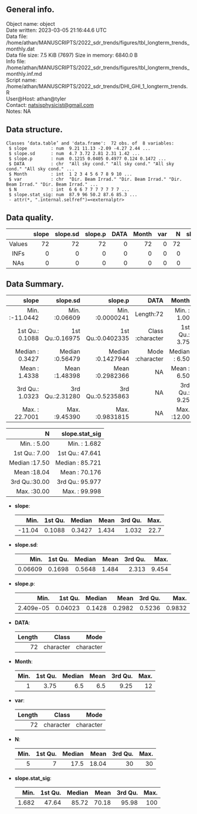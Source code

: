 <!-- This is a markdown file. -->


 General info.
---------------

Object name:    object      
Date written:   2023-03-05 21:16:44.6 UTC  
Data file:      /home/athan/MANUSCRIPTS/2022_sdr_trends/figures/tbl_longterm_trends_monthly.dat      
Data file size: 7.5 KiB (7697) 
Size in memory: 6840.0 B      
Info file:      /home/athan/MANUSCRIPTS/2022_sdr_trends/figures/tbl_longterm_trends_monthly.inf.md      
Script name:    /home/athan/MANUSCRIPTS/2022_sdr_trends/DHI_GHI_1_longterm_trends.R      
User@Host:      athan@tyler   
Contact:        <natsisphysicist@gmail.com>      
Notes:          NA      


 Data structure.
-----------------

```
Classes ‘data.table’ and 'data.frame':	72 obs. of  8 variables:
 $ slope         : num  9.21 11.13 -2.09 -4.27 2.44 ...
 $ slope.sd      : num  4.7 3.72 2.81 2.31 1.42 ...
 $ slope.p       : num  0.1215 0.0405 0.4977 0.124 0.1472 ...
 $ DATA          : chr  "All sky cond." "All sky cond." "All sky cond." "All sky cond." ...
 $ Month         : int  1 2 3 4 5 6 7 8 9 10 ...
 $ var           : chr  "Dir. Beam Irrad." "Dir. Beam Irrad." "Dir. Beam Irrad." "Dir. Beam Irrad." ...
 $ N             : int  6 6 6 7 7 7 7 7 7 7 ...
 $ slope.stat_sig: num  87.9 96 50.2 87.6 85.3 ...
 - attr(*, ".internal.selfref")=<externalptr> 
```


 Data quality.
---------------

| &nbsp; | slope | slope.sd | slope.p | DATA | Month | var |  N | slope.stat_sig |
|:------:|------:|---------:|--------:|-----:|------:|----:|---:|---------------:|
| Values |    72 |       72 |      72 |    0 |    72 |   0 | 72 |             72 |
|  INFs  |     0 |        0 |       0 |    0 |     0 |   0 |  0 |              0 |
|  NAs   |     0 |        0 |       0 |    0 |     0 |   0 |  0 |              0 |


 Data Summary.
---------------

|            slope |        slope.sd |           slope.p |             DATA |         Month |              var |
|-----------------:|----------------:|------------------:|-----------------:|--------------:|-----------------:|
| Min.   :-11.0442 | Min.   :0.06609 | Min.   :0.0000241 |        Length:72 | Min.   : 1.00 |        Length:72 |
| 1st Qu.:  0.1088 | 1st Qu.:0.16975 | 1st Qu.:0.0402335 | Class :character | 1st Qu.: 3.75 | Class :character |
| Median :  0.3427 | Median :0.56479 | Median :0.1427944 | Mode  :character | Median : 6.50 | Mode  :character |
| Mean   :  1.4338 | Mean   :1.48398 | Mean   :0.2982366 |               NA | Mean   : 6.50 |               NA |
| 3rd Qu.:  1.0323 | 3rd Qu.:2.31280 | 3rd Qu.:0.5235863 |               NA | 3rd Qu.: 9.25 |               NA |
| Max.   : 22.7001 | Max.   :9.45390 | Max.   :0.9831815 |               NA | Max.   :12.00 |               NA |

 

|             N |  slope.stat_sig |
|--------------:|----------------:|
| Min.   : 5.00 | Min.   :  1.682 |
| 1st Qu.: 7.00 | 1st Qu.: 47.641 |
| Median :17.50 | Median : 85.721 |
| Mean   :18.04 | Mean   : 70.176 |
| 3rd Qu.:30.00 | 3rd Qu.: 95.977 |
| Max.   :30.00 | Max.   : 99.998 |



  * **slope**:


    |   Min. | 1st Qu. | Median |  Mean | 3rd Qu. | Max. |
    |-------:|--------:|-------:|------:|--------:|-----:|
    | -11.04 |  0.1088 | 0.3427 | 1.434 |   1.032 | 22.7 |

  * **slope.sd**:


    |    Min. | 1st Qu. | Median |  Mean | 3rd Qu. |  Max. |
    |--------:|--------:|-------:|------:|--------:|------:|
    | 0.06609 |  0.1698 | 0.5648 | 1.484 |   2.313 | 9.454 |

  * **slope.p**:


    |      Min. | 1st Qu. | Median |   Mean | 3rd Qu. |   Max. |
    |----------:|--------:|-------:|-------:|--------:|-------:|
    | 2.409e-05 | 0.04023 | 0.1428 | 0.2982 |  0.5236 | 0.9832 |

  * **DATA**:


    | Length |     Class |      Mode |
    |-------:|----------:|----------:|
    |     72 | character | character |

  * **Month**:


    | Min. | 1st Qu. | Median | Mean | 3rd Qu. | Max. |
    |-----:|--------:|-------:|-----:|--------:|-----:|
    |    1 |    3.75 |    6.5 |  6.5 |    9.25 |   12 |

  * **var**:


    | Length |     Class |      Mode |
    |-------:|----------:|----------:|
    |     72 | character | character |

  * **N**:


    | Min. | 1st Qu. | Median |  Mean | 3rd Qu. | Max. |
    |-----:|--------:|-------:|------:|--------:|-----:|
    |    5 |       7 |   17.5 | 18.04 |      30 |   30 |

  * **slope.stat_sig**:


    |  Min. | 1st Qu. | Median |  Mean | 3rd Qu. | Max. |
    |------:|--------:|-------:|------:|--------:|-----:|
    | 1.682 |   47.64 |  85.72 | 70.18 |   95.98 |  100 |


<!-- end of list -->


